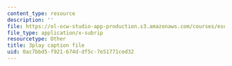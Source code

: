 ```yaml
---
content_type: resource
description: ''
file: https://ol-ocw-studio-app-production.s3.amazonaws.com/courses/esd-290-special-topics-in-supply-chain-management-spring-2005/0ac7bbd5f921674ddf5c7e51771ced32_YS-o3X0tazU.srt
file_type: application/x-subrip
resourcetype: Other
title: 3play caption file
uid: 0ac7bbd5-f921-674d-df5c-7e51771ced32
---
```

